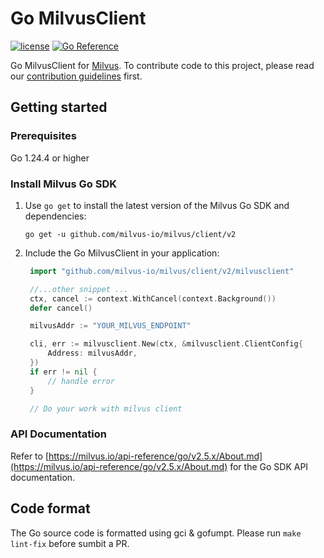# Go MilvusClient

[![license](https://img.shields.io/hexpm/l/plug.svg?color=green)](https://github.com/milvus-io/milvus/blob/master/LICENSE)
[![Go Reference](https://pkg.go.dev/badge/github.com/milvus-io/milvus/client/v2.svg)](https://pkg.go.dev/github.com/milvus-io/milvus/client/v2)

Go MilvusClient for [Milvus](https://github.com/milvus-io/milvus). To contribute code to this project, please read our [contribution guidelines](https://github.com/milvus-io/milvus/blob/master/CONTRIBUTING.md) first.


## Getting started

### Prerequisites

Go 1.24.4 or higher

### Install Milvus Go SDK

1. Use `go get` to install the latest version of the Milvus Go SDK and dependencies:

   ```shell
   go get -u github.com/milvus-io/milvus/client/v2
   ```

2. Include the Go MilvusClient in your application:

   ```go
    import "github.com/milvus-io/milvus/client/v2/milvusclient"

    //...other snippet ...
    ctx, cancel := context.WithCancel(context.Background())
	defer cancel()

	milvusAddr := "YOUR_MILVUS_ENDPOINT"

	cli, err := milvusclient.New(ctx, &milvusclient.ClientConfig{
		Address: milvusAddr,
	})
	if err != nil {
		// handle error
    }

    // Do your work with milvus client
    ```

### API Documentation

Refer to [https://milvus.io/api-reference/go/v2.5.x/About.md](https://milvus.io/api-reference/go/v2.5.x/About.md) for the Go SDK API documentation.

## Code format

The Go source code is formatted using gci & gofumpt. Please run `make lint-fix` before sumbit a PR.
